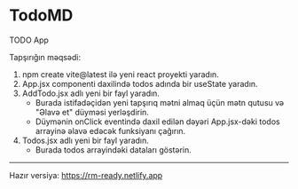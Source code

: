 # TodoMD

TODO App

Tapşırığın məqsədi:

1. npm create vite@latest ilə yeni react proyekti yaradın.
2. App.jsx componenti daxilində todos adında bir useState yaradın.
3. AddTodo.jsx adlı yeni bir fayl yaradın.
    - Burada istifadəçidən yeni tapşırıq mətni almaq üçün mətn qutusu və "Əlavə et" düyməsi yerləşdirin.
    - Düymənin onClick eventində daxil edilən dəyəri App.jsx-dəki todos arrayinə əlavə edəcək funksiyanı çağırın.
3. Todos.jsx adlı yeni bir fayl yaradın.
    - Burada todos arrayindəki dataları göstərin. 
    
------------------------------------------------------
Hazır versiya: 
    https://rm-ready.netlify.app
